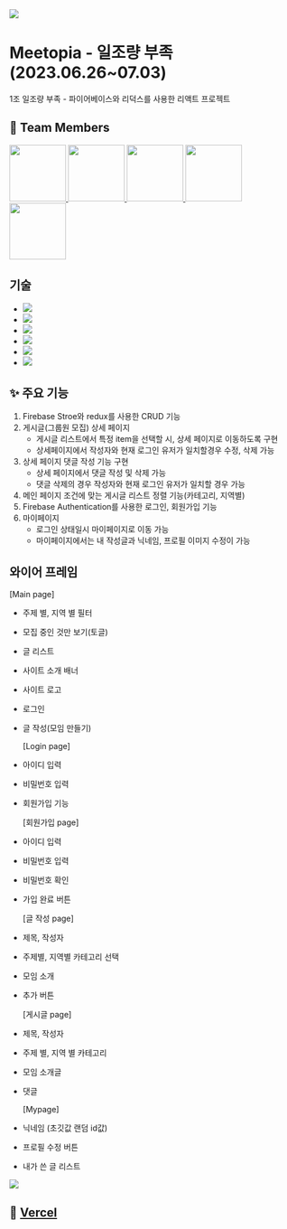 <img src = "https://firebasestorage.googleapis.com/v0/b/meetopia-3d45e.appspot.com/o/logo.png?alt=media&token=54dfe689-637c-4cfc-a4a7-891623cd55d7">

# Meetopia - 일조량 부족 (2023.06.26~07.03)
1조 일조량 부족 - 파이어베이스와 리덕스를 사용한 리액트 프로젝트
  
  
## 🙋 Team Members
<div dir="auto">
  <a href="https://github.com/jaeyoung9083">
    <img src="https://github.com/jaeyoung9083.png" width="100" style="max-width: 100%;">
  </a>
  <a href="https://github.com/songjuu">
    <img src="https://github.com/songjuu.png" width="100" style="max-width: 100%;">
  </a>
  <a href="https://github.com/ddoyongida">
    <img src="https://github.com/ddoyongida.png" width="100" style="max-width: 100%;">
  </a>
  <a href="https://github.com/lizzieFEstudy">
    <img src="https://github.com/lizzieFEstudy.png" width="100" style="max-width: 100%;">
  </a>
  <a href="https://github.com/hgyeom">
    <img src="https://github.com/hgyeom.png" width="100" style="max-width: 100%;">
  </a>
</div>
  
## 기술
  * <img src="https://img.shields.io/badge/JavaScript-F7DF1E?style=for-the-badge&logo=JavaScript&logoColor=black">
  * <img src="https://img.shields.io/badge/Firebase-FFCA28?style=for-the-badge&logo=Firebase&logoColor=white">
  * <img src="https://img.shields.io/badge/html5-E34F26?style=for-the-badge&logo=html5&logoColor=white">
  * <img src="https://img.shields.io/badge/Redux-764ABC?style=for-the-badge&logo=Redux&logoColor=white">
  * <img src="https://img.shields.io/badge/React-61DAFB?style=for-the-badge&logo=React&logoColor=black">
  * <img src="https://img.shields.io/badge/CSS3-1572B6?style=for-the-badge&logo=CSS3&logoColor=white">
 
## ✨ 주요 기능
  1. Firebase Stroe와 redux를 사용한 CRUD 기능
  2. 게시글(그룹원 모집) 상세 페이지
      - 게시글 리스트에서 특정 item을 선택할 시, 상세 페이지로 이동하도록 구현
      - 상세페이지에서 작성자와 현재 로그인 유저가 일치할경우 수정, 삭제 가능
  3. 상세 페이지 댓글 작성 기능 구현
      - 상세 페이지에서 댓글 작성 및 삭제 가능
      - 댓글 삭제의 경우 작성자와 현재 로그인 유저가 일치할 경우 가능
  4. 메인 페이지 조건에 맞는 게시글 리스트 정렬 기능(카테고리, 지역별)
  5. Firebase Authentication를 사용한 로그인, 회원가입 기능
  6. 마이페이지
      - 로그인 상태일시 마이페이지로 이동 가능
      - 마이페이지에서는 내 작성글과 닉네임, 프로필 이미지 수정이 가능

 ## 와이어 프레임
 [Main page]

* 주제 별, 지역 별 필터
* 모집 중인 것만 보기(토글)
* 글 리스트
* 사이트 소개 배너
* 사이트 로고
* 로그인
* 글 작성(모임 만들기)

  [Login page]

* 아이디 입력
* 비밀번호 입력
* 회원가입 기능

  [회원가입 page]

* 아이디 입력
* 비밀번호 입력
* 비밀번호 확인
* 가입 완료 버튼

  [글 작성 page]

* 제목, 작성자
* 주제별, 지역별 카테고리 선택
* 모임 소개
* 추가 버튼

  [게시글 page]

* 제목, 작성자
* 주제 별, 지역 별 카테고리
* 모임 소개글
* 댓글

  [Mypage]

* 닉네임 (초깃값 랜덤 id값)
* 프로필 수정 버튼
* 내가 쓴 글 리스트
<img src = "https://velog.velcdn.com/images/summer_dev/post/01f89cd8-e8af-49cd-b0d8-700912c25663/image.png">
  
  
## 🎨 <a href="https://meetopia.vercel.app/">Vercel</a>

